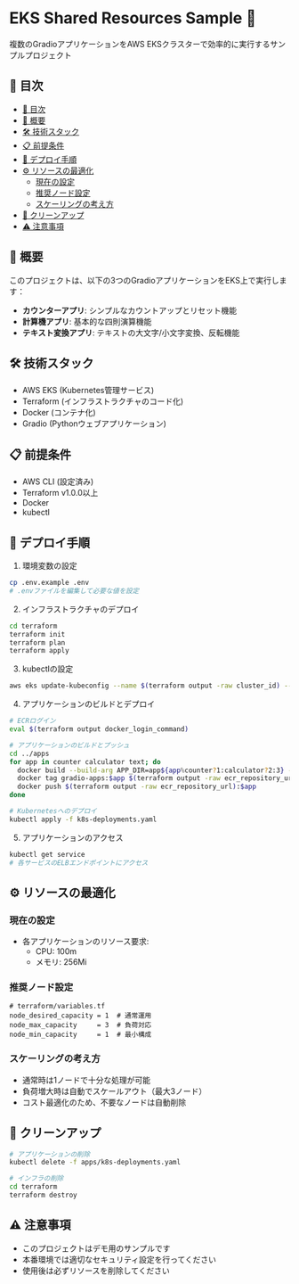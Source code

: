 # EKS Shared Resources Sample 🚀

複数のGradioアプリケーションをAWS EKSクラスターで効率的に実行するサンプルプロジェクト

## 📑 目次
- [📑 目次](#-目次)
- [📱 概要](#-概要)
- [🛠️ 技術スタック](#️-技術スタック)
- [📋 前提条件](#-前提条件)
- [🚀 デプロイ手順](#-デプロイ手順)
- [⚙️ リソースの最適化](#️-リソースの最適化)
  - [現在の設定](#現在の設定)
  - [推奨ノード設定](#推奨ノード設定)
  - [スケーリングの考え方](#スケーリングの考え方)
- [🧹 クリーンアップ](#-クリーンアップ)
- [⚠️ 注意事項](#️-注意事項)

## 📱 概要

このプロジェクトは、以下の3つのGradioアプリケーションをEKS上で実行します：

- **カウンターアプリ**: シンプルなカウントアップとリセット機能
- **計算機アプリ**: 基本的な四則演算機能
- **テキスト変換アプリ**: テキストの大文字/小文字変換、反転機能

## 🛠️ 技術スタック

- AWS EKS (Kubernetes管理サービス)
- Terraform (インフラストラクチャのコード化)
- Docker (コンテナ化)
- Gradio (Pythonウェブアプリケーション)

## 📋 前提条件

- AWS CLI (設定済み)
- Terraform v1.0.0以上
- Docker
- kubectl

## 🚀 デプロイ手順

1. 環境変数の設定
```bash
cp .env.example .env
# .envファイルを編集して必要な値を設定
```

2. インフラストラクチャのデプロイ
```bash
cd terraform
terraform init
terraform plan
terraform apply
```

3. kubectlの設定
```bash
aws eks update-kubeconfig --name $(terraform output -raw cluster_id) --region $(terraform output -raw region)
```

4. アプリケーションのビルドとデプロイ
```bash
# ECRログイン
eval $(terraform output docker_login_command)

# アプリケーションのビルドとプッシュ
cd ../apps
for app in counter calculator text; do
  docker build --build-arg APP_DIR=app${app%counter?1:calculator?2:3} -t gradio-apps:$app .
  docker tag gradio-apps:$app $(terraform output -raw ecr_repository_url):$app
  docker push $(terraform output -raw ecr_repository_url):$app
done

# Kubernetesへのデプロイ
kubectl apply -f k8s-deployments.yaml
```

5. アプリケーションのアクセス
```bash
kubectl get service
# 各サービスのELBエンドポイントにアクセス
```

## ⚙️ リソースの最適化

### 現在の設定

- 各アプリケーションのリソース要求:
  - CPU: 100m
  - メモリ: 256Mi

### 推奨ノード設定

```hcl
# terraform/variables.tf
node_desired_capacity = 1  # 通常運用
node_max_capacity     = 3  # 負荷対応
node_min_capacity     = 1  # 最小構成
```

### スケーリングの考え方

- 通常時は1ノードで十分な処理が可能
- 負荷増大時は自動でスケールアウト（最大3ノード）
- コスト最適化のため、不要なノードは自動削除

## 🧹 クリーンアップ

```bash
# アプリケーションの削除
kubectl delete -f apps/k8s-deployments.yaml

# インフラの削除
cd terraform
terraform destroy
```

## ⚠️ 注意事項

- このプロジェクトはデモ用のサンプルです
- 本番環境では適切なセキュリティ設定を行ってください
- 使用後は必ずリソースを削除してください
